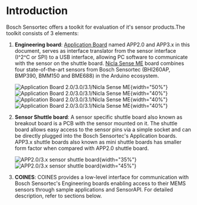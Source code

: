 Introduction
============

Bosch Sensortec offers a toolkit for evaluation of it's sensor
products.The toolkit consists of 3 elements:

1.  **Engineering board**: [Application
    Board](https://www.bosch-sensortec.com/bst/support_tools/application_boards/overview_application_boards)
    named APP2.0 and APP3.x in this document, serves as interface
    translator from the sensor interface (I^2^C or SPI) to a USB
    interface, allowing PC software to communicate with the sensor on
    the shuttle board. [Nicla Sense
    ME](https://store.arduino.cc/products/nicla-sense-me) board combines
    four state-of-the-art sensors from Bosch Sensortec (BHI260AP,
    BMP390, BMM150 and BME688) in the Arduino ecosystem.

    ![Application Board 2.0/3.0/3.1/Nicla Sense
    ME](coinesAPI_images/APP20-APP20.png "fig:"){width="50%"}
    ![Application Board 2.0/3.0/3.1/Nicla Sense
    ME](coinesAPI_images/APP30.png "fig:"){width="40%"} ![Application
    Board 2.0/3.0/3.1/Nicla Sense
    ME](coinesAPI_images/APP31.png "fig:"){width="40%"} ![Application
    Board 2.0/3.0/3.1/Nicla Sense
    ME](coinesAPI_images/NiclaSenseME.jpg "fig:"){width="40%"}

2.  **Sensor Shuttle board**: A sensor specific shuttle board also known
    as breakout board is a PCB with the sensor mounted on it. The
    shuttle board allows easy access to the sensor pins via a simple
    socket and can be directly plugged into the Bosch Sensortec's
    Application boards. APP3.x shuttle boards also known as mini shuttle
    boards has smaller form factor when compared with APP2.0 shuttle
    board.

    ![APP2.0/3.x sensor shuttle
    board](coinesAPI_images/BMA222E_1.png "fig:"){width="35%"}
    ![APP2.0/3.x sensor shuttle
    board](coinesAPI_images/BMA423.png "fig:"){width="45%"}

3.  **COINES**: COINES provides a low-level interface for communication
    with Bosch Sensortec's Engineering boards enabling access to their
    MEMS sensors through sample applications and SensorAPI. For detailed
    description, refer to sections below.
